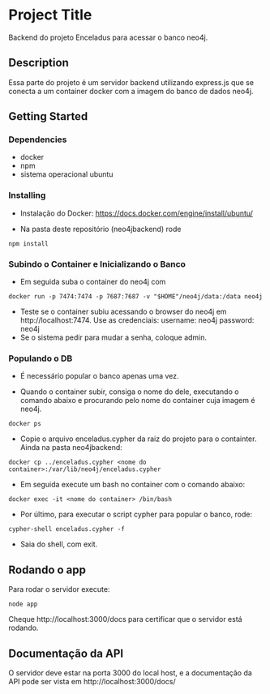 # Project Title

Backend do projeto Enceladus para acessar o banco neo4j.

## Description

Essa parte do projeto é um servidor backend utilizando express.js que se conecta a um container docker com a imagem do banco de dados neo4j.

## Getting Started

### Dependencies

- docker
- npm
- sistema operacional ubuntu

### Installing

- Instalação do Docker: https://docs.docker.com/engine/install/ubuntu/

- Na pasta deste repositório (neo4jbackend) rode

```
npm install
```

### Subindo o Container e Inicializando o Banco

- Em seguida suba o container do neo4j com

```
docker run -p 7474:7474 -p 7687:7687 -v "$HOME"/neo4j/data:/data neo4j
```

- Teste se o container subiu acessando o browser do neo4j em http://localhost:7474. Use as credenciais:
  username: neo4j
  password: neo4j
- Se o sistema pedir para mudar a senha, coloque admin.

### Populando o DB

- É necessário popular o banco apenas uma vez.

- Quando o container subir, consiga o nome do dele, executando o comando abaixo e procurando pelo nome do container cuja imagem é neo4j.

```
docker ps
```

- Copie o arquivo enceladus.cypher da raiz do projeto para o containter. Ainda na pasta neo4jbackend:

```
docker cp ../enceladus.cypher <nome do container>:/var/lib/neo4j/enceladus.cypher
```

- Em seguida execute um bash no container com o comando abaixo:

```
docker exec -it <nome do container> /bin/bash
```

- Por último, para executar o script cypher para popular o banco, rode:

```
cypher-shell enceladus.cypher -f
```

- Saia do shell, com exit.

## Rodando o app

Para rodar o servidor execute:

```
node app
```

Cheque http://localhost:3000/docs para certificar que o servidor está rodando.

## Documentação da API

O servidor deve estar na porta 3000 do local host, e a documentação da API pode ser vista em http://localhost:3000/docs/
